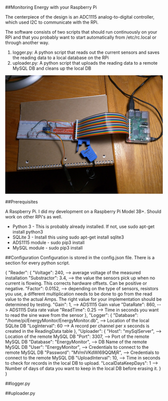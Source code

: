 ##Monitoring Energy with your Raspberry Pi

The centerpiece of the design is an ADC1115 analog-to-digital controller, which used I2C to communicate with the RPi.

The software consists of two scripts that should run continuously on your RPi and that you probably want to start automatically from /etc/rc.local or through another way.

1. logger.py: A python script that reads out the current sensors and saves the reading data to a local database on the RPi
2. uploader.py: A python script that uploads the reading data to a remote MySQL DB and cleans up the local DB

![Here is a photo of what the prototype looks like](./HomeEnergyPrototype.jpg)

##Prerequisites

A Raspberry Pi.  I did my development on a Raspberry Pi Model 3B+. Should work on other RPi's as well.

- Python 3 - This is probably already installed.  If not, use sudo apt-get install python3 
- SQLite 3 - Install this using sudo apt-get install sqlite3 
- ADS1115 module - sudo pip3 install <TODO>
- MySQL module - sudo pip3 install <TODO>

##Configuration
Configuration is stored in the config.json file. There is a section for every python script.

{
  "Reader":
  {
    "Voltage": 240, --> average voltage of the measured installation
    "Substractor": 3.4, --> the value the sensors pick up when no current is flowing. This corrects hardware offsets. Can be positive or negative.
    "Factor": 0.0152, --> depending on the type of sensors, resistors you use, a different multiplication needs to be done to go from the read value to the actual Amps. The right value for your implementation should be determined by testing.
    "Gain": 1, --> ADS1115 Gain value
    "DataRate": 860, --> ADS1115 Data rate value
    "ReadTime": 0.25 --> Time in seconds you want to read the sine wave from the sensor
  },
  "Logger":
  {
    "Database": "/home/pi/EnergyMonitor/EnergyMonitor.db", --> Location of the local SQLite DB
    "LogInterval": 60 --> A record per channel per x seconds is created in the ReadingData table
  },
  "Uploader":
  {
    "Host": "mySqlServer", --> Location of the remote MySQL DB
    "Port": 3307, --> Port of the remote MySQL DB
    "Database": "EnergyMonitor", --> DB Name of the remote MySQL DB
    "User": "EnergyMonitor", --> Credentials to connect to the remote MySQL DB
    "Password": "MVmIVKdWl69QQMjR", --> Credentials to connect to the remote MySQL DB
    "UploadInterval": 10, --> Time in seconds to check for records in the local DB to upload.
    "LocalDataKeepDays": 1 --> Number of days of data you want to keep in the local DB before erasing it.
  }
}

##logger.py

<TODO>
  
##uploader.py

<TODO>
